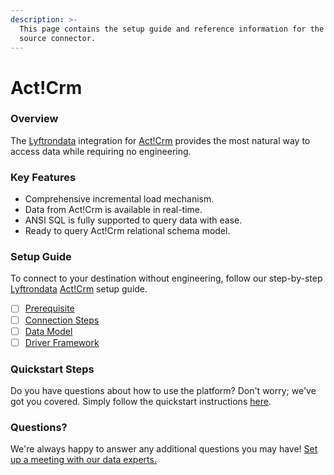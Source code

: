 ```yaml
---
description: >-
  This page contains the setup guide and reference information for the Act!Crm
  source connector.
---
```


# Act!Crm

### Overview

The [Lyftrondata](https://www.lyftrondata.com/) integration for [Act!Crm](https://www.lyftrondata.com/integration/sales-analytics/act-crm/) provides the most natural way to access data while requiring no engineering.

### Key Features

* Comprehensive incremental load mechanism.
* Data from Act!Crm is available in real-time.
* ANSI SQL is fully supported to query data with ease.
* Ready to query Act!Crm relational schema model.

### Setup Guide

To connect to your destination without engineering, follow our step-by-step [Lyftrondata](https://www.lyftrondata.com/) [Act!Crm](https://www.lyftrondata.com/integration/sales-analytics/act-crm/) setup guide.

* [ ] [Prerequisite](prerequisite.md)
* [ ] [Connection Steps](connection-steps.md)
* [ ] [Data Model](data-model/erd.md)
* [ ] [Driver Framework](driver-framework/)

### Quickstart Steps

Do you have questions about how to use the platform? Don't worry; we've got you covered. Simply follow the quickstart instructions [here](./).

### Questions? <a href="#questions" id="questions"></a>

We're always happy to answer any additional questions you may have! [Set up a meeting with our data experts.](https://www.lyftrondata.com/book-a-meeting/)
